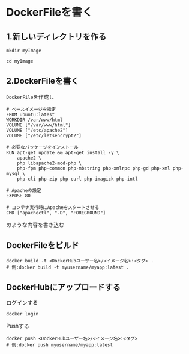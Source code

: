 # DockerFileを書く


## 1.新しいディレクトリを作る
```
mkdir myImage
```
```
cd myImage
```
## 2.DockerFileを書く
`DockerFile`を作成し
```
# ベースイメージを指定
FROM ubuntu:latest
WORKDIR /var/www/html
VOLUME ["/var/www/html"]
VOLUME ["/etc/apache2"]
VOLUME ["/etc/letsencrypt2"]

# 必要なパッケージをインストール
RUN apt-get update && apt-get install -y \
    apache2 \
    php libapache2-mod-php \
    php-fpm php-common php-mbstring php-xmlrpc php-gd php-xml php-mysql \
    php-cli php-zip php-curl php-imagick php-intl

# Apacheの設定
EXPOSE 80

# コンテナ実行時にApacheをスタートさせる
CMD ["apachectl", "-D", "FOREGROUND"]
```

のような内容を書き込む

## DockerFileをビルド
```
docker build -t <DockerHubユーザー名>/<イメージ名>:<タグ> .
# 例:docker build -t myusername/myapp:latest .
```

## DockerHubにアップロードする
ログインする
```
docker login
```
Pushする
```
docker push <DockerHubユーザー名>/<イメージ名>:<タグ>
# 例:docker push myusername/myapp:latest
```

